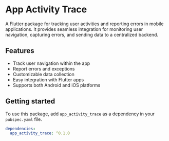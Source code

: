 # App Activity Trace

A Flutter package for tracking user activities and reporting errors in mobile applications. It provides seamless integration for monitoring user navigation, capturing errors, and sending data to a centralized backend.

## Features

- Track user navigation within the app
- Report errors and exceptions
- Customizable data collection
- Easy integration with Flutter apps
- Supports both Android and iOS platforms

## Getting started

To use this package, add `app_activity_trace` as a dependency in your `pubspec.yaml` file.

```yaml
dependencies:
  app_activity_trace: ^0.1.0
